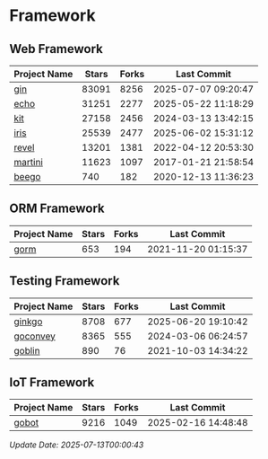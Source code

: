 # Framework

## Web Framework
| Project Name | Stars | Forks | Last Commit |
| ------------ | ----- | ----- | ----------- |
| [gin](https://github.com/gin-gonic/gin) | 83091 | 8256 | 2025-07-07 09:20:47 |
| [echo](https://github.com/labstack/echo) | 31251 | 2277 | 2025-05-22 11:18:29 |
| [kit](https://github.com/go-kit/kit) | 27158 | 2456 | 2024-03-13 13:42:15 |
| [iris](https://github.com/kataras/iris) | 25539 | 2477 | 2025-06-02 15:31:12 |
| [revel](https://github.com/revel/revel) | 13201 | 1381 | 2022-04-12 20:53:30 |
| [martini](https://github.com/go-martini/martini) | 11623 | 1097 | 2017-01-21 21:58:54 |
| [beego](https://github.com/astaxie/beego) | 740 | 182 | 2020-12-13 11:36:23 |

## ORM Framework
| Project Name | Stars | Forks | Last Commit |
| ------------ | ----- | ----- | ----------- |
| [gorm](https://github.com/jinzhu/gorm) | 653 | 194 | 2021-11-20 01:15:37 |

## Testing Framework
| Project Name | Stars | Forks | Last Commit |
| ------------ | ----- | ----- | ----------- |
| [ginkgo](https://github.com/onsi/ginkgo) | 8708 | 677 | 2025-06-20 19:10:42 |
| [goconvey](https://github.com/smartystreets/goconvey) | 8365 | 555 | 2024-03-06 06:24:57 |
| [goblin](https://github.com/franela/goblin) | 890 | 76 | 2021-10-03 14:34:22 |

## IoT Framework
| Project Name | Stars | Forks | Last Commit |
| ------------ | ----- | ----- | ----------- |
| [gobot](https://github.com/hybridgroup/gobot) | 9216 | 1049 | 2025-02-16 14:48:48 |

*Update Date: 2025-07-13T00:00:43*